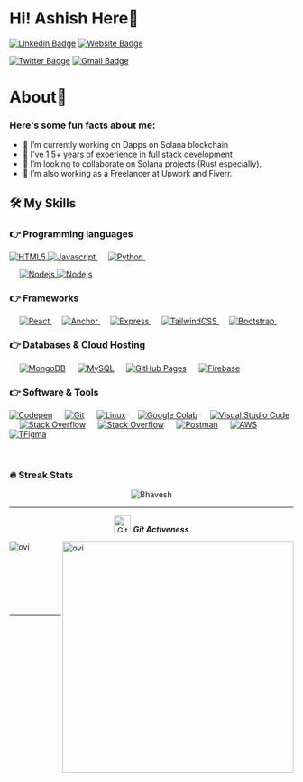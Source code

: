 
# Hi! Ashish Here👋

[![Linkedin Badge](https://img.shields.io/badge/-bhavesh-blue?style=flat&logo=Linkedin&logoColor=white&link=https://www.linkedin.com/in/bhaveshchoudhary)](https://www.linkedin.com/in/bhaveshchoudhary)  [![Website Badge](https://img.shields.io/badge/-probhavesh-47CCCC?style=flat&logo=Google-Chrome&logoColor=white&link=https://probhavesh.vercel.app/)](https://bhavesh.pro/)

[![Twitter Badge](https://img.shields.io/badge/-@desiDevX3-1ca0f1?style=flat&labelColor=1ca0f1&logo=twitter&logoColor=white&link=https://twitter.com/desiDevX3)](https://twitter.com/desiDevX3)  [![Gmail Badge](https://img.shields.io/badge/-probhavsh-c14438?style=flat&logo=Gmail&logoColor=white&link=mailto:probhavsh@gmail.com)](mailto:probhavsh@gmail.com)

# About🧐

<h3> Here's some fun facts about me: </h3>

- 🔭 I’m currently working on Dapps on Solana blockchain
- 🌱 I've 1.5+ years of exoerience in full stack development
- 👯 I’m looking to collaborate on Solana projects (Rust especially).
- 🤔 I’m also working as a Freelancer at Upwork and Fiverr.

## 🛠️ My Skills

### 👉 Programming languages

<p align="left"> 
  
<a href="/">
    <img alt="HTML5" src="https://img.shields.io/badge/Rust-ED8B00?style=for-the-badge&logo=html5&logoColor=white"/>
  </a>
  
<a href="/">
    <img alt="Javascript" src="https://img.shields.io/badge/Javascript-0175C2?style=for-the-badge&logo=javascript&logoColor=white"/>
  </a>
&emsp;
<a href="/">
    <img alt="Python" src="https://img.shields.io/badge/Python-FFD43B?style=for-the-badge&logo=python&logoColor=darkgreen"/>
  </a>
  &emsp;

   &emsp;
 <a href="/">
    <img alt="Nodejs" src="https://img.shields.io/badge/Nodejs-ED8B00?style=for-the-badge&logo=Node.js&logoColor=white"/>
  </a>
  <a href="/">
    <img alt="Nodejs" src="https://img.shields.io/badge/Nodejs-ED8B00?style=for-the-badge&logo=Node.js&logoColor=white"/>
  </a>


</p>

### 👉 Frameworks
<p align="left"> 
&emsp;
  <a href="/" target="_blank"> 
     <img alt="React" src="https://img.shields.io/badge/React-02569B?style=for-the-badge&logo=react&logoColor=white">
   </a>
  &emsp;
  <a href="/" target="_blank"> 
     <img alt="Anchor" src="https://img.shields.io/badge/Anchor-02569B?style=for-the-badge&logo=anchor&logoColor=white">
   </a>
  &emsp; 
  <a href="/" target="_blank"> 
   <img alt="Express" src="https://img.shields.io/badge/Express-FF6F00?style=for-the-badge&logo=express&logoColor=white">
  </a>   
  &emsp;
  <a href="/" target="_blank">
    <img alt="TailwindCSS" src="https://img.shields.io/badge/TailwindCSS-F7931E?style=for-the-badge&logo=tailwindcss&logoColor=white">
  </a> 
   &emsp;
  <a href="/" target="_blank"> 
    <img alt="Bootstrap" src="https://img.shields.io/badge/Bootstrap-D00000?style=for-the-badge&logo=bootstrap&logoColor=white"/>
  </a>
  &emsp;
  </p>

### 👉 Databases & Cloud Hosting
<p align="left">
  &emsp;
  <a href=""><img alt="MongoDB" src="https://img.shields.io/badge/MongoDB-100000?style=for-the-badge&logo=mongodb&logoColor=white"></a>
  &emsp;
    <a href="/"><img alt="MySQL" src="https://img.shields.io/badge/MySQL-00000F?style=for-the-badge&logo=mysql&logoColor=white"></a>
  &emsp;
    <a href="/"><img alt="GitHub Pages" src="https://img.shields.io/badge/GitHub-100000?style=for-the-badge&logo=github&logoColor=white"></a>
  &emsp;
<a href="/"><img alt="Firebase" src ="https://img.shields.io/badge/firebase-ffca28?style=for-the-badge&logo=firebase&logoColor=black"></a>
 </p>

 ### 👉 Software & Tools
 
<p>
    <a href="#"><img alt="Codepen" src="https://img.shields.io/badge/Codepen-000000?style=for-the-badge&logo=codepen&logoColor=white"></a>
  &emsp;
    <a href="#"><img alt="Git" src="https://img.shields.io/badge/Git-F05032?style=for-the-badge&logo=git&logoColor=white"></a>
  &emsp;
    <a href="#"><img alt="Linux" src="https://img.shields.io/badge/Linux-FCC624?style=for-the-badge&logo=linux&logoColor=black"></a>
  &emsp;
    <a href="#"><img alt="Google Colab" src="https://img.shields.io/badge/Colab-F9AB00?style=for-the-badge&logo=googlecolab&color=525252"></a>
  &emsp;
    <a href="#"><img alt="Visual Studio Code" src="https://img.shields.io/badge/Visual_Studio_Code-0078D4?style=for-the-badge&logo=visual%20studio%20code&logoColor=white"></a>
  &emsp;
    <a href="#"><img alt="Stack Overflow" src="https://img.shields.io/badge/Stack_Overflow-FE7A16?style=for-the-badge&logo=stack-overflow&logoColor=white"></a>
&emsp;
    <a href="#"><img alt="Stack Overflow" src="https://img.shields.io/badge/manjaro-35BF5C?style=for-the-badge&logo=manjaro&logoColor=white"></a>
    &emsp;
    <a href="#"><img alt="Postman" src="https://img.shields.io/badge/Postman-FF6C37?style=for-the-badge&logo=Postman&logoColor=white"></a>
     &emsp;
    <a href="#"><img alt="AWS" src="https://img.shields.io/badge/Amazon_AWS-232F3E?style=for-the-badge&logo=amazon-aws&logoColor=white"></a>
    &emsp;
    <a href="#"><img alt="TFigma" src="https://img.shields.io/badge/Figma-F24E1E?style=for-the-badge&logo=figma&logoColor=white"></a>
    &emsp;     
</p>

<br/>

### 🔥 Streak Stats
<p align="center"><img src="https://github-readme-stats.vercel.app/api?username=proBhavesh&theme=gruvbox" alt="Bhavesh"  /></p>

<hr>
<p align="center">
 <img src="https://media.giphy.com/media/W5eoZHPpUx9sapR0eu/giphy.gif" width="30px" alt="Git"/>&nbsp;<i><b>Git Activeness</b></i></p>
 
<p><img align="left" src="https://github-readme-stats.vercel.app/api/top-langs?username=proBhavesh&show_icons=true&locale=en&layout=compact&theme=gruvbox" alt="ovi" /></p>
<p>&nbsp;<img align="right" src="https://github-readme-stats.vercel.app/api?username=proBhavesh&show_icons=true&locale=en&theme=gruvbox" alt="ovi" width="410" /></p>
<br><br><br><br><br>

<hr>
